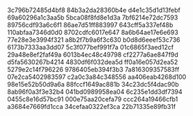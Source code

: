3c796b72485d4bf8
84b3a2da28360b4e
d4e1c35d1d13febf
69a60296a1c3aa5b
5bca08f8fd8e1d3a
7bf6214e72dc7593
89756cdf93a6c6f1
86ae7d51ff883997
643cff5a337ef48b
110abfaa7346d0d0
8702cdfc6017e647
8a6b64ae17e6e693
77e28e3e3994f321
a8b2f7b9a6f3c630
b0d8d6eeef53c736
6173b7333aa3dd07
5c3f077bef991f7a
01c6865f3aed12cf
29a48e8ef2faf49a
6013b4ec48c49798
cf2277a6ae847f9d
d5fa5630267b4214
4830df6f032dea5d
ff0a16e057d2ea52
5279e2c14f796226
9786405eb394f3b3
7a816309357583ff
07e2ca5402983597
c2a0c3a84c348556
aa406eab4268d100
98e15e52b50d9a6a
88fccf1649ac881b
34c23dc5f4dac90b
8ab96f0a3f3e32b4
041bd0989958ea04
6c235e1dd3df7394
0455c8e16d57bc91
000e75aa20cefa79
ccc264a19466cfb1
a3684e7669fd1cca
34cefaa0322ef3ca
22b71335e89fb31f
